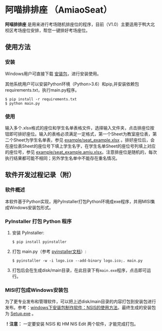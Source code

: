 # 阿喵排排座 （AmiaoSeat）
**阿喵排排座** 是用来进行考场随机排座位的程序，目前（V1.0）主要适用于鸭大北校区考场座位安排，帮您一键排好考场座位。

## 使用方法
### 安装
Windows用户可直接下载 [安装包](https://github.com/chaoxue-sysu/AmiaoSeat/releases/download/v1.0/Setup.exe)，进行安装使用。

其他系统用户可以安装Python环境（Python>3.6）和pip,并安装依赖包requirements.txt，执行main.py程序。
```
$ pip install -r requirements.txt
$ python main.py
```
### 使用
输入多个.xlsx格式的座位和学生名单表格文件，选择输入文件夹，点击排座位按钮即可排好座位。输入的表格必须满足一定格式，第一个Sheet为教室座位表，第二个Sheet为学生名单表，参见 [example/seat_example.xlsx](example/seat_example.xlsx) 。排好座位后，会在座位表Sheet的座位号下填上学生名字，在学生名单Sheet的座位号列填上对应的座位号，参见 [example/seat_example.amiu.xlsx](example/seat_example.amiu.xlsx)。注意排座位是随机的，每次执行结果都可能不相同；另外学生名单中不能存在重名情况。


## 软件开发过程记录（附）
### 软件概述
本软件基于Python实现，用PyInstaller打包Python环境成exe程序，并用MISI集成Windows安装包形式。
### PyInstaller 打包 Python 程序
1. 安装 PyInstaller:
    ```
    $ pip install pyinstaller
    ```
2. 打包 main.py（参考 [pyinstaller文档](https://pyinstaller.readthedocs.io/en/stable/usage.html)）: 
    ```
    $ pyinstaller -w -i logo.ico --add-binary logo.ico;. main.py
    ```
3. 打包后会在生成disk/main目录，在此目录下有`main.exe`程序，点击即可运行。

### MISI打包成Windows安装包
为了更专业发布和管理软件，可以把上述disk/main目录的内容打包到安装包进行发布。参考：[windows下安装包制作软件：NSIS的使用方法](https://blog.csdn.net/zhichaosong/article/details/106275151)。最终生成的安装包为 [Setup.exe](Setup.exe) 。

**！注意：** 一定要安装 NSIS 和 HM NIS Edit 两个软件，才能完成打包。






